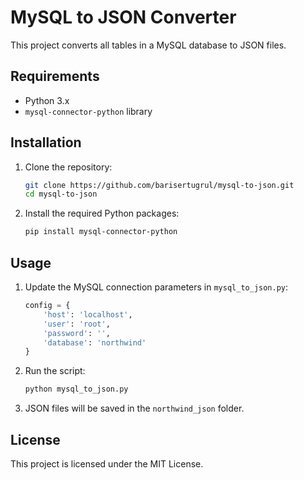 # MySQL to JSON Converter

This project converts all tables in a MySQL database to JSON files.

## Requirements

- Python 3.x
- `mysql-connector-python` library

## Installation

1. Clone the repository:
    ```sh
    git clone https://github.com/barisertugrul/mysql-to-json.git
    cd mysql-to-json
    ```

2. Install the required Python packages:
    ```sh
    pip install mysql-connector-python
    ```

## Usage

1. Update the MySQL connection parameters in `mysql_to_json.py`:
    ```python
    config = {
        'host': 'localhost',
        'user': 'root',
        'password': '',
        'database': 'northwind'
    }
    ```

2. Run the script:
    ```sh
    python mysql_to_json.py
    ```

3. JSON files will be saved in the `northwind_json` folder.

## License

This project is licensed under the MIT License.